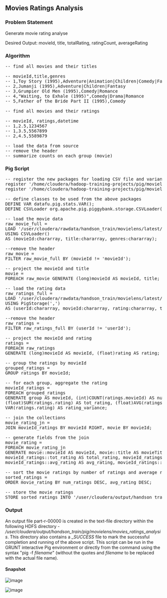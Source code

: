 ## Movies Ratings Analysis

### Problem Statement
Generate movie rating analyse

Desired Output:
movieId, title, totalRating, ratingCount, averageRating

### Algorithm
<pre>
-- find all movies and their titles

-- movieId,title,genres
-- 1,Toy Story (1995),Adventure|Animation|Children|Comedy|Fantasy
-- 2,Jumanji (1995),Adventure|Children|Fantasy
-- 3,Grumpier Old Men (1995),Comedy|Romance
-- 4,"Waiting, to Exhale (1995)",Comedy|Drama|Romance
-- 5,Father of the Bride Part II (1995),Comedy

-- find all movies and their ratings

-- movieId, ratings,datetime
-- 1,2.5,1234567
-- 1,3.5,5567899
-- 2,4.5,5589879

-- load the data from source
-- remove the header
-- summarize counts on each group (movie)
</pre>

### Pig Script
<pre>
-- register the new packages for loading CSV file and variance function
register '/home/cloudera/hadoop-training-projects/pig/movielens/datafu-pig-incubating-1.3.1.jar';
register '/home/cloudera/hadoop-training-projects/pig/movielens/piggybank-0.15.0.jar';

-- define classes to be used from the above packages
DEFINE VAR datafu.pig.stats.VAR();
DEFINE CSVLoader org.apache.pig.piggybank.storage.CSVLoader();

-- load the movie data
raw_movie_full =
LOAD '/user/cloudera/rawdata/handson_train/movielens/latest/movies'
USING CSVLoader()
AS (movieId:chararray, title:chararray, genres:chararray);

--remove the header
raw_movie =
FILTER raw_movie_full BY (movieId != 'movieId');

-- project the movieId and title
movie =
FOREACH raw_movie GENERATE (long)movieId AS movieId, title;

-- load the rating data
raw_ratings_full =
LOAD '/user/cloudera/rawdata/handson_train/movielens/latest/ratings'
USING PigStorage(',')
AS (userId:chararray, movieId:chararray, rating:chararray, timestamp:chararray);

--remove the header
raw_ratings =
FILTER raw_ratings_full BY (userId != 'userId');

-- project the movieId and rating
ratings =
FOREACH raw_ratings
GENERATE (long)movieId AS movieId, (float)rating AS rating;

-- group the ratings by movieId
grouped_ratings =
GROUP ratings BY movieId;

-- for each group, aggregate the rating
movieId_ratings =
FOREACH grouped_ratings
GENERATE group AS movieId, (int)COUNT(ratings.movieId) AS num_rating,
(float)SUM(ratings.rating) AS tot_rating, (float)AVG(ratings.rating) AS avg_rating,
VAR(ratings.rating) AS rating_variance;

-- join the collections
movie_rating_jn =
JOIN movieId_ratings BY movieId RIGHT, movie BY movieId;

-- generate fields from the join
movie_rating =
FOREACH movie_rating_jn
GENERATE movie::movieId AS movieId, movie::title AS movieTitle,
movieId_ratings::tot_rating AS total_rating, movieId_ratings::num_rating AS num_ratings,
movieId_ratings::avg_rating AS avg_rating, movieId_ratings::rating_variance AS var_rating;

-- sort the movie ratings by number of ratings and average ratings in desc order
sorted_ratings =
ORDER movie_rating BY num_ratings DESC, avg_rating DESC;

-- store the movie ratings
STORE sorted_ratings INTO '/user/cloudera/output/handson_train/pig/movielens/movies_rating_analysis/text-file';
</pre>

### Output
An output file part-r-00000 is created in the text-file directory within the following HDFS directory - <i>/user/cloudera/output/handson_train/pig/movielens/movies_ratings_analysis</i>. This directory also contains a <i>_SUCCESS</i> file to mark the successful completion and running of the above script. This script can be run in the GRUNT interactive Pig environment or directly from the command using the syntax "pig -f <i>filename</i>" (without the quotes and <i>filename</i> to be replaced with the actual file name).

#### Snapshot
![image](https://user-images.githubusercontent.com/19809692/27765744-4cd5aa22-5e88-11e7-9e61-e68de200ded3.png)

![image](https://user-images.githubusercontent.com/19809692/27765754-9e155a4a-5e88-11e7-9a2e-816389ab9bd4.png)

